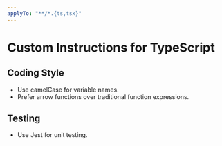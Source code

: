 ```yaml
---
applyTo: "**/*.{ts,tsx}"
---
```

# Custom Instructions for TypeScript

## Coding Style
- Use camelCase for variable names.
- Prefer arrow functions over traditional function expressions.

## Testing
- Use Jest for unit testing.